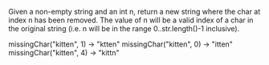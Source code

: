 
Given a non-empty string and an int n, return a new string where the char at index n has been removed. The value of n will be a valid index of a char in the original string (i.e. n will be in the range 0..str.length()-1 inclusive).


missingChar("kitten", 1) → "ktten"
missingChar("kitten", 0) → "itten"
missingChar("kitten", 4) → "kittn"
